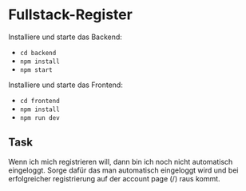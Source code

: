 # Fullstack-Register

Installiere und starte das Backend:
- `cd backend`
- `npm install`
- `npm start`

Installiere und starte das Frontend:
- `cd frontend`
- `npm install`
- `npm run dev`

## Task

Wenn ich mich registrieren will, dann bin ich noch nicht automatisch eingeloggt. Sorge dafür das man automatisch eingeloggt wird und bei erfolgreicher registrierung auf der account page (/) raus kommt.

